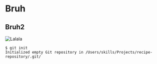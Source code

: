 # Bruh
## Bruh2

![Lalala](https://octodex.github.com/images/yaktocat.png)

```
$ git init
Initialized empty Git repository in /Users/skills/Projects/recipe-repository/.git/
```

